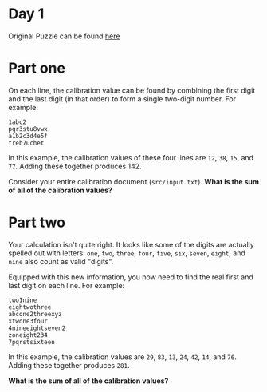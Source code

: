 # Day 1

Original Puzzle can be found [here]



# Part one
On each line, the calibration value can be found by combining the first digit and the last digit (in that order) to form a single two-digit number. For example:

```
1abc2
pqr3stu8vwx
a1b2c3d4e5f
treb7uchet
```
In this example, the calibration values of these four lines are `12`, `38`, `15`, and `77`. Adding these together produces 142.

Consider your entire calibration document (`src/input.txt`). **What is the sum of all of the calibration values?**

# Part two

Your calculation isn't quite right. It looks like some of the digits are actually spelled out with letters: `one`, 
`two`, `three`, `four`, `five`, `six`, `seven`, `eight`, and `nine` also count as valid "digits".

Equipped with this new information, you now need to find the real first and last digit on each line. For example:

```
two1nine
eightwothree
abcone2threexyz
xtwone3four
4nineeightseven2
zoneight234
7pqrstsixteen
```

In this example, the calibration values are `29`, `83`, `13`, `24`, `42`, `14`, and `76`. 
Adding these together produces `281`.

**What is the sum of all of the calibration values?**

[here]: https://adventofcode.com/2023/day/1
